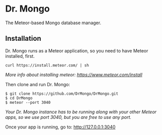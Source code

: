# Dr. Mongo

The Meteor-based Mongo database manager.

## Installation

Dr. Mongo runs as a Meteor application, so you need to have Meteor installed, first.
```
curl https://install.meteor.com/ | sh
```
_More info about installing meteor: https://www.meteor.com/install_

Then clone and run Dr. Mongo:
```
$ git clone https://github.com/DrMongo/DrMongo.git
$ cd DrMongo
$ meteor --port 3040
```
_Your Dr. Mongo instance has to be running along with your other Meteor apps, so we use port 3040, but you are free to use any port._

Once your app is running, go to: http://127.0.0.1:3040
